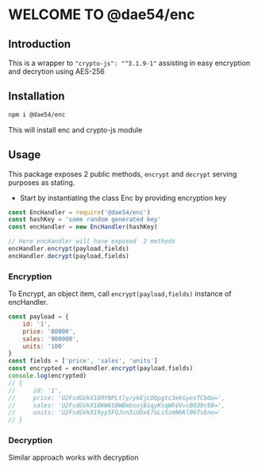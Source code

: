 # WELCOME TO @dae54/enc

## Introduction
This is a wrapper to `"crypto-js": "^3.1.9-1"` assisting in easy encryption and decrytion using AES-256

## Installation
```bash
npm i @dae54/enc
```
This will install enc and crypto-js module

## Usage
This package exposes 2 public methods, `encrypt` and `decrypt` serving purposes as stating.

- Start by instantiating the class Enc by providing encryption key
```js
const EncHandler = require('@dae54/enc')
const hashKey = 'some random generated key'
const encHandler = new EncHandler(hashKey)

// Here encHandler will have exposed  2 methods
encHandler.encrypt(payload,fields)
encHandler.decrypt(payload,fields)

```

### Encryption
To Encrypt, an object item, call `encrypt(payload,fields)` instance of encHandler.
```js
const payload = {
    id: '1',
    price: '80000',
    sales: '900000',
    units: '100'   
}
const fields = ['price', 'sales', 'units']
const encrypted = encHandler.encrypt(payload,fields)
console.log(encrypted)
// {
//     id: '1',
//     price: 'U2FsdGVkX18RYNPLtly/ykEjLOQpgtc3ekGyesTCbOo=',
//     sales: 'U2FsdGVkX18KW6tBWBmbsojBiqyKsqWhVVvcBO39c80=',
//     units: 'U2FsdGVkX19yy5FQJvn3iUOxE7aLi5zmN6Kl06Tvbno='
// }  
```


### Decryption
Similar approach works with decryption

